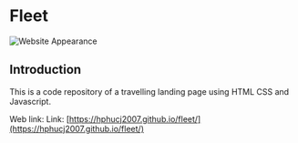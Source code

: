# Fleet

![Website Appearance](./assets/images/website-appearance.png)

## Introduction

This is a code repository of a travelling landing page using HTML CSS and Javascript.

Web link: Link: [https://hphucj2007.github.io/fleet/](https://hphucj2007.github.io/fleet/)
